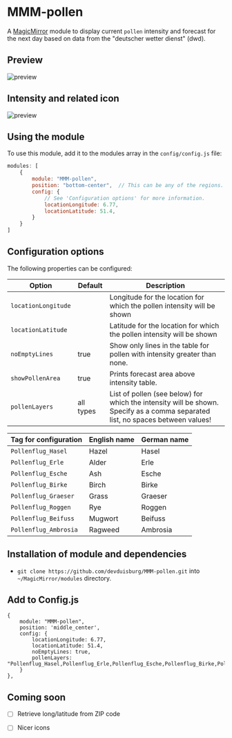 # MMM-pollen
A <a href="https://github.com/MichMich/MagicMirror">MagicMirror</a> module to display current `pollen` intensity and forecast for the next day based on data from the "deutscher wetter dienst" (dwd).

## Preview
![preview](preview.png)

## Intensity and related icon
![preview](intensity.png)

## Using the module

To use this module, add it to the modules array in the `config/config.js` file:
````javascript
modules: [
	{
		module: "MMM-pollen",
		position: "bottom-center",	// This can be any of the regions.
		config: {
			// See 'Configuration options' for more information.
			locationLongitude: 6.77,
			locationLatitude: 51.4,
		}
	}
]
````

## Configuration options

The following properties can be configured:

| Option                       | Default   | Description
| ---------------------------- | --------- | -----------
| `locationLongitude`          |           | Longitude for the location for which the pollen intensity will be shown
| `locationLatitude`           |           | Latitude for the location for which the pollen intensity will be shown
| `noEmptyLines`               | true      | Show only lines in the table for pollen with intensity greater than none.
| `showPollenArea`             | true      | Prints forecast area above intensity table.
| `pollenLayers`               | all types | List of pollen (see below) for which the intensity will be shown. Specify as a comma separated list, no spaces between values!


| Tag for configuration | English name  | German name
| --------------------- | ------------- | ----------------
| `Pollenflug_Hasel`    | Hazel         | Hasel
| `Pollenflug_Erle`     | Alder         | Erle
| `Pollenflug_Esche`    | Ash           | Esche
| `Pollenflug_Birke`    | Birch         | Birke
| `Pollenflug_Graeser`  | Grass         | Graeser
| `Pollenflug_Roggen`   | Rye           | Roggen
| `Pollenflug_Beifuss`  | Mugwort       | Beifuss
| `Pollenflug_Ambrosia` | Ragweed       | Ambrosia

## Installation of module and dependencies

* `git clone https://github.com/devduisburg/MMM-pollen.git` into `~/MagicMirror/modules` directory.

## Add to Config.js

    {
        module: "MMM-pollen",
		position: 'middle_center',
        config: {
			locationLongitude: 6.77,
			locationLatitude: 51.4,
			noEmptyLines: true,
			pollenLayers: "Pollenflug_Hasel,Pollenflug_Erle,Pollenflug_Esche,Pollenflug_Birke,Pollenflug_Graeser,Pollenflug_Roggen,Pollenflug_Beifuss,Pollenflug_Ambrosia"
        }
    },

## Coming soon
- [ ] Retrieve long/latitude from ZIP code
- [ ] Nicer icons
	